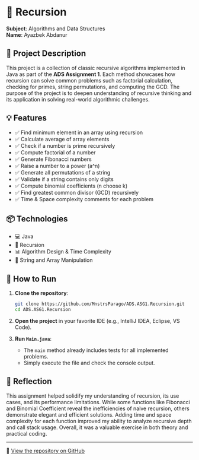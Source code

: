 # 🔁 Recursion

**Subject**: Algorithms and Data Structures  
**Name**: Ayazbek Abdanur

## 📌 Project Description

This project is a collection of classic recursive algorithms implemented in Java as part of the **ADS Assignment 1**. Each method showcases how recursion can solve common problems such as factorial calculation, checking for primes, string permutations, and computing the GCD. The purpose of the project is to deepen understanding of recursive thinking and its application in solving real-world algorithmic challenges.

## 💡 Features

- ✅ Find minimum element in an array using recursion  
- ✅ Calculate average of array elements  
- ✅ Check if a number is prime recursively  
- ✅ Compute factorial of a number  
- ✅ Generate Fibonacci numbers  
- ✅ Raise a number to a power (a^n)  
- ✅ Generate all permutations of a string  
- ✅ Validate if a string contains only digits  
- ✅ Compute binomial coefficients (n choose k)  
- ✅ Find greatest common divisor (GCD) recursively  
- ✅ Time & Space complexity comments for each problem  

## 📦 Technologies

- 💻 Java  
- 📐 Recursion  
- 📊 Algorithm Design & Time Complexity  
- 🔣 String and Array Manipulation  

## 🚀 How to Run

1. **Clone the repository**:
   ```bash
   git clone https://github.com/MnstrsParago/ADS.ASG1.Recursion.git
   cd ADS.ASG1.Recursion
   ```

2. **Open the project** in your favorite IDE (e.g., IntelliJ IDEA, Eclipse, VS Code).

3. **Run `Main.java`**:

   * The `main` method already includes tests for all implemented problems.
   * Simply execute the file and check the console output.

## 📘 Reflection

This assignment helped solidify my understanding of recursion, its use cases, and its performance limitations. While some functions like Fibonacci and Binomial Coefficient reveal the inefficiencies of naive recursion, others demonstrate elegant and efficient solutions. Adding time and space complexity for each function improved my ability to analyze recursive depth and call stack usage. Overall, it was a valuable exercise in both theory and practical coding.

---

🔗 [View the repository on GitHub](https://github.com/MnstrsParago/ADS.ASG1.Recursion)
